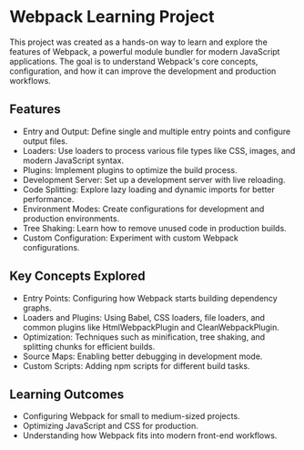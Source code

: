 # Webpack Learning Project

This project was created as a hands-on way to learn and explore the features of Webpack, a powerful module bundler for modern JavaScript applications. The goal is to understand Webpack's core concepts, configuration, and how it can improve the development and production workflows.

## Features

- Entry and Output: Define single and multiple entry points and configure output files.
- Loaders: Use loaders to process various file types like CSS, images, and modern JavaScript syntax.
- Plugins: Implement plugins to optimize the build process.
- Development Server: Set up a development server with live reloading.
- Code Splitting: Explore lazy loading and dynamic imports for better performance.
- Environment Modes: Create configurations for development and production environments.
- Tree Shaking: Learn how to remove unused code in production builds.
- Custom Configuration: Experiment with custom Webpack configurations.

## Key Concepts Explored

- Entry Points: Configuring how Webpack starts building dependency graphs.
- Loaders and Plugins: Using Babel, CSS loaders, file loaders, and common plugins like HtmlWebpackPlugin and CleanWebpackPlugin.
- Optimization: Techniques such as minification, tree shaking, and splitting chunks for efficient builds.
- Source Maps: Enabling better debugging in development mode.
- Custom Scripts: Adding npm scripts for different build tasks.

## Learning Outcomes

- Configuring Webpack for small to medium-sized projects.
- Optimizing JavaScript and CSS for production.
- Understanding how Webpack fits into modern front-end workflows.
